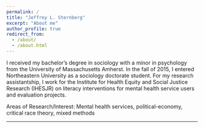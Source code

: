 ```yaml
---
permalink: /
title: "Jeffrey L. Sternberg"
excerpt: "About me"
author_profile: true
redirect_from: 
  - /about/
  - /about.html
---
```


I received my bachelor’s degree in sociology with a minor in psychology from the University of Massachusetts Amherst. In the fall of 2015, I entered Northeastern University as a sociology doctorate student. For my research assistantship, I work for the Institute for Health Equity and Social Justice Research (IHESJR) on literacy interventions for mental health service users and evaluation projects. 

Areas of Research/Interest: Mental health services, political-economy, critical race theory, mixed methods



---

